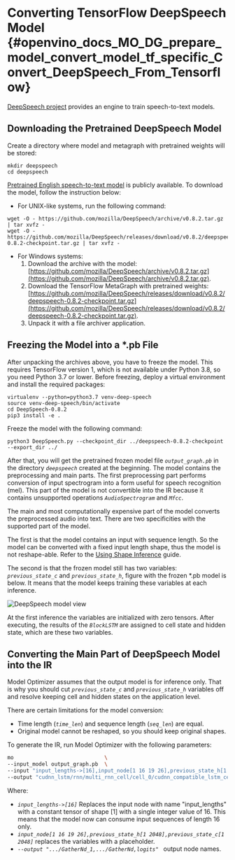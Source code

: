 # Converting TensorFlow DeepSpeech Model {#openvino_docs_MO_DG_prepare_model_convert_model_tf_specific_Convert_DeepSpeech_From_Tensorflow}

[DeepSpeech project](https://github.com/mozilla/DeepSpeech) provides an engine to train speech-to-text models.

## Downloading the Pretrained DeepSpeech Model

Create a directory where model and metagraph with pretrained weights will be stored:
```
mkdir deepspeech
cd deepspeech
```
[Pretrained English speech-to-text model](https://github.com/mozilla/DeepSpeech/releases/tag/v0.8.2) is publicly available.
To download the model, follow the instruction below:

* For UNIX-like systems, run the following command:
```
wget -O - https://github.com/mozilla/DeepSpeech/archive/v0.8.2.tar.gz | tar xvfz -
wget -O - https://github.com/mozilla/DeepSpeech/releases/download/v0.8.2/deepspeech-0.8.2-checkpoint.tar.gz | tar xvfz -
```
* For Windows systems:
  1. Download the archive with the model: [https://github.com/mozilla/DeepSpeech/archive/v0.8.2.tar.gz](https://github.com/mozilla/DeepSpeech/archive/v0.8.2.tar.gz).
  2. Download the TensorFlow MetaGraph with pretrained weights: [https://github.com/mozilla/DeepSpeech/releases/download/v0.8.2/deepspeech-0.8.2-checkpoint.tar.gz](https://github.com/mozilla/DeepSpeech/releases/download/v0.8.2/deepspeech-0.8.2-checkpoint.tar.gz).
  3. Unpack it with a file archiver application.

## Freezing the Model into a *.pb File

After unpacking the archives above, you have to freeze the model. This requires
TensorFlow version 1, which is not available under Python 3.8, so you need Python 3.7 or lower.
Before freezing, deploy a virtual environment and install the required packages:
```
virtualenv --python=python3.7 venv-deep-speech
source venv-deep-speech/bin/activate
cd DeepSpeech-0.8.2
pip3 install -e .
```
Freeze the model with the following command:
```
python3 DeepSpeech.py --checkpoint_dir ../deepspeech-0.8.2-checkpoint --export_dir ../
```
After that, you will get the pretrained frozen model file *`output_graph.pb`* in the directory *`deepspeech`* created at
the beginning. The model contains the preprocessing and main parts. The first preprocessing part performs conversion of input
spectrogram into a form useful for speech recognition (mel). This part of the model is not convertible into
the IR because it contains unsupported operations *`AudioSpectrogram`* and *`Mfcc`*.

The main and most computationally expensive part of the model converts the preprocessed audio into text.
There are two specificities with the supported part of the model.

The first is that the model contains an input with sequence length. So the model can be converted with
a fixed input length shape, thus the model is not reshape-able.
Refer to the [Using Shape Inference](../../../../OV_Runtime_UG/ShapeInference.md) guide.

The second is that the frozen model still has two variables: *`previous_state_c`* and *`previous_state_h`*, figure
with the frozen *.pb model is below. It means that the model keeps training these variables at each inference.

![DeepSpeech model view](../../../img/DeepSpeech-0.8.2.png)

At the first inference the variables are initialized with zero tensors. After executing, the results of the *`BlockLSTM`*
are assigned to cell state and hidden state, which are these two variables.

## Converting the Main Part of DeepSpeech Model into the IR

Model Optimizer assumes that the output model is for inference only. That is why you should cut *`previous_state_c`*
and *`previous_state_h`* variables off and resolve keeping cell and hidden states on the application level.

There are certain limitations for the model conversion:
- Time length (*`time_len`*) and sequence length (*`seq_len`*) are equal.
- Original model cannot be reshaped, so you should keep original shapes.

To generate the IR, run Model Optimizer with the following parameters:
```sh
mo                             \
--input_model output_graph.pb  \
--input "input_lengths->[16],input_node[1 16 19 26],previous_state_h[1 2048],previous_state_c[1 2048]"   \
--output "cudnn_lstm/rnn/multi_rnn_cell/cell_0/cudnn_compatible_lstm_cell/GatherNd_1,cudnn_lstm/rnn/multi_rnn_cell/cell_0/cudnn_compatible_lstm_cell/GatherNd,logits"
```

Where:
* *`input_lengths->[16]`* Replaces the input node with name "input_lengths" with a constant tensor of shape [1] with a
  single integer value of 16. This means that the model now can consume input sequences of length 16 only.
* *`input_node[1 16 19 26],previous_state_h[1 2048],previous_state_c[1 2048]`* replaces the variables with a placeholder.
* *`--output ".../GatherNd_1,.../GatherNd,logits" `* output node names.
